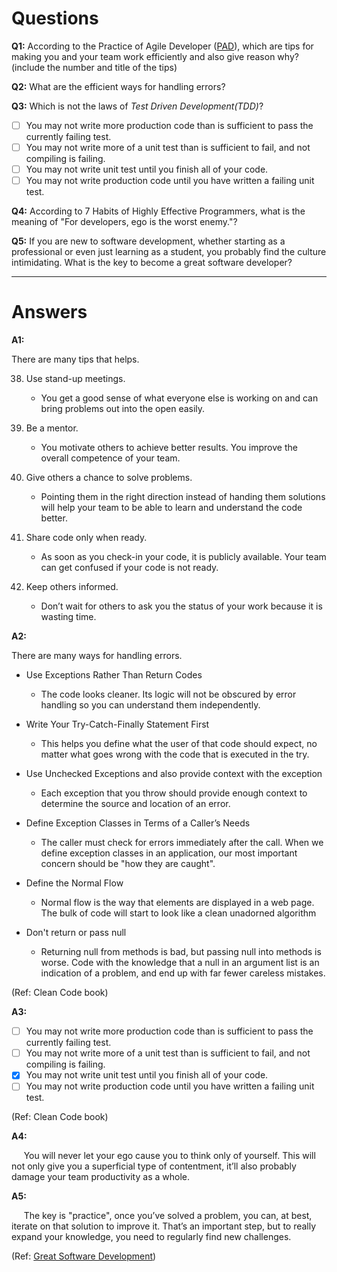 # Questions

**Q1:** According to the Practice of Agile Developer ([PAD](https://media.pragprog.com/titles/pad/PAD-pulloutcard.pdf)), which are tips for making you and your team work efficiently and also give reason why? (include the number and title of the tips)

**Q2:** What are the efficient ways for handling errors?

**Q3:** Which is not the laws of *Test Driven Development(TDD)*?

- [ ] You may not write more production code than is sufficient to pass the currently failing test.
- [ ] You may not write more of a unit test than is sufficient to fail, and not compiling is failing.
- [ ] You may not write unit test until you finish all of your code.
- [ ] You may not write production code until you have written a failing unit test.
	
**Q4:** According to 7 Habits of Highly Effective Programmers, what is the meaning of "For developers, ego is the worst enemy."?  

**Q5:** If you are new to software development, whether starting as a professional or even just learning as a student, you probably find the culture intimidating. What is the key to become a great software developer?

*** 

# Answers

**A1:**

 There are many tips that helps.

38. Use stand-up meetings.
	- You get a good sense of what everyone else is working on and can bring problems out into the open easily.
 	
41. Be a mentor.
	- You motivate others to achieve better results. You improve the overall competence of your team.

42. Give others a chance to solve problems.
	- Pointing them in the right direction instead of handing them solutions will help your team to be able to learn and understand the code better.
	
43. Share code only when ready.
	- As soon as you check-in your code, it is publicly available. Your team can get confused if your code is not ready. 
 
45. Keep others informed.
	- Don’t wait for others to ask you the status of your work because it is wasting time.

**A2:**

There are many ways for handling errors.

 * Use Exceptions Rather Than Return Codes
 	- The code looks cleaner. Its logic will not be obscured by error handling so you can understand them independently.
 
 * Write Your Try-Catch-Finally Statement First
 	- This helps you define what the user of that code should expect, no matter what goes wrong with the code that is executed in the try.
 
 * Use Unchecked Exceptions and also provide context with the exception
 	- Each exception that you throw should provide enough context to determine the source and location of an error.
 
 * Define Exception Classes in Terms of a Caller’s Needs
 	- The caller must check for errors immediately after the call. When we define exception classes in an application, our most important concern should be "how they are caught".
 	
 * Define the Normal Flow
 	- Normal flow is the way that elements are displayed in a web page. The bulk of code will start to look like a clean
unadorned algorithm
 
 * Don't return or pass null
 	- Returning null from methods is bad, but passing null into methods is worse. Code with the knowledge that a null in an argument list is an indication of a problem, and end up with far fewer careless mistakes.
 	
(Ref: Clean Code book)

**A3:**

- [ ] You may not write more production code than is sufficient to pass the currently failing test.
- [ ] You may not write more of a unit test than is sufficient to fail, and not compiling is failing.
- [x] You may not write unit test until you finish all of your code.
- [ ] You may not write production code until you have written a failing unit test.

(Ref: Clean Code book)

**A4:**

&nbsp;&nbsp;&nbsp;&nbsp; You will never let your ego cause you to think only of yourself. This will not only give you a superficial type of contentment, it’ll also probably damage your team productivity as a whole.


**A5:**

&nbsp;&nbsp;&nbsp;&nbsp; The key is "practice", once you’ve solved a problem, you can, at best, iterate on that solution to improve it. That’s an important step, but to really expand your knowledge, you need to regularly find new challenges.

(Ref: [Great Software Development](https://blog.qualified.io/the-key-to-becoming-a-great-developer-8ce863d10543))

